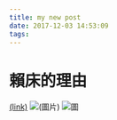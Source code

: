 ```yaml
---
title: my new post
date: 2017-12-03 14:53:09
tags:
---
```


# 賴床的理由
[(link)](http://i.imgur.com/5AsnVpF.jpg)
![(圖片)](http://i.imgur.com/5AsnVpF.jpg)
![圖](/balaway/img/kid.jpg)